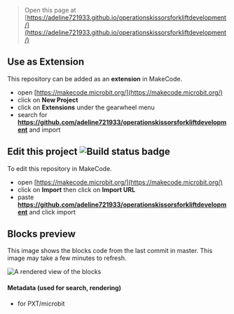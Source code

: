 
> Open this page at [https://adeline721933.github.io/operationskissorsforkliftdevelopment/](https://adeline721933.github.io/operationskissorsforkliftdevelopment/)

## Use as Extension

This repository can be added as an **extension** in MakeCode.

* open [https://makecode.microbit.org/](https://makecode.microbit.org/)
* click on **New Project**
* click on **Extensions** under the gearwheel menu
* search for **https://github.com/adeline721933/operationskissorsforkliftdevelopment** and import

## Edit this project ![Build status badge](https://github.com/adeline721933/operationskissorsforkliftdevelopment/workflows/MakeCode/badge.svg)

To edit this repository in MakeCode.

* open [https://makecode.microbit.org/](https://makecode.microbit.org/)
* click on **Import** then click on **Import URL**
* paste **https://github.com/adeline721933/operationskissorsforkliftdevelopment** and click import

## Blocks preview

This image shows the blocks code from the last commit in master.
This image may take a few minutes to refresh.

![A rendered view of the blocks](https://github.com/adeline721933/operationskissorsforkliftdevelopment/raw/master/.github/makecode/blocks.png)

#### Metadata (used for search, rendering)

* for PXT/microbit
<script src="https://makecode.com/gh-pages-embed.js"></script><script>makeCodeRender("{{ site.makecode.home_url }}", "{{ site.github.owner_name }}/{{ site.github.repository_name }}");</script>

